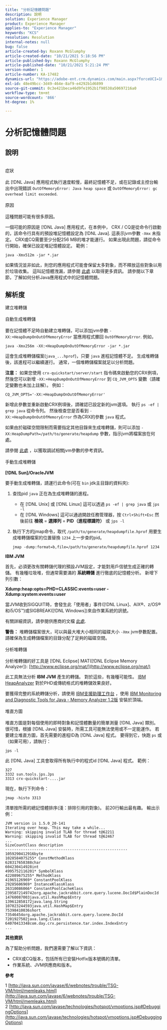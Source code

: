 ```yaml
---
title: "分析記憶體問題"
description: 說明
solution: Experience Manager
product: Experience Manager
applies-to: "Experience Manager"
keywords: "KCS"
resolution: Resolution
internal-notes: null
bug: false
article-created-by: Roxann McGlumphy
article-created-date: "10/21/2021 5:18:56 PM"
article-published-by: Roxann McGlumphy
article-published-date: "10/21/2021 5:21:24 PM"
version-number: 1
article-number: KA-17482
dynamics-url: "https://adobe-ent.crm.dynamics.com/main.aspx?forceUCI=1&pagetype=entityrecord&etn=knowledgearticle&id=ef6bccf5-9232-ec11-b6e5-000d3a5ba97a"
exl-id: 48e49bcc-3d49-464e-8af9-e4292b1d6899
source-git-commit: 0c3e421beca46d9fe1952b1f98538a50697216a0
workflow-type: tm+mt
source-wordcount: '866'
ht-degree: 1%

---
```


# 分析記憶體問題

## 說明

<br>症狀<br><br>
此 [!DNL Java] 應用程式執行速度較慢，最終記憶體不足，或在記錄或主控台輸出中出現錯誤 `OutOfMemoryError: Java heap space` 或 `OutOfMemoryError: gc overhead limit exceeded`.
<br><br>原因<br><br>
這種問題可能有很多原因。

一個可能的原因是 [!DNL Java] 應用程式，在本例中， CRX / CQ是從命令行啟動的，該命令行具有的預設堆記憶體設定為 [!DNL Java]. 這表示jvm參數 `-Xmx` 未指定。 CRX或CQ需要至少分配256 MB的堆才能運行。 如果出現此問題，請從命令行開始，確保已設定堆記憶體設定。 範例：


```
java -Xmx512m -jar *.jar
```


如果情況並非如此，則您的應用程式可能會保留太多對象，而不釋放這些對象以用於垃圾收集。 這叫記憶體洩漏，請參閱 [此處](http://java.sun.com/javase/6/webnotes/trouble/TSG-VM/html/memleaks.html) 以取得更多資訊。 請參閱以下章節，了解如何分析Java應用程式中的記憶體問題。


## 解析度

建立堆轉儲<br><br>自動生成堆轉儲<br><br>
要在記憶體不足時自動建立堆轉儲，可以添加jvm參數 `-XX:+HeapDumpOnOutOfMemoryError` 當應用程式擲回 `OutOfMemoryError`. 例如，


```
java -Xmx256m -XX:+HeapDumpOnOutOfMemoryError -jar *.jar
```


這會生成堆轉儲檔案(`java_...hprof`)，只要 `java` 進程記憶體不足。 生成堆轉儲後，該進程可以繼續運行。 通常，一個堆轉儲檔案就足以分析問題。

<b>注意：</b> 如果您使用 `crx-quickstart/server/start` 指令碼來啟動您的CRX例項，然後您可以新增 `-XX:+HeapDumpOnOutOfMemoryError` 到 `CQ_JVM_OPTS` 變數（請確定變數也未加上註解）。 例如：


```
CQ_JVM_OPTS='-XX:+HeapDumpOnOutOfMemoryError'
```


新增此參數並重新啟動CRX例項後，請確認已設定新的jvm選項。 執行 `ps -ef | grep java` 從命令列。 然後檢查您是否看到 `-XX:+HeapDumpOnOutOfMemoryError` 作為CRX的參數 `java` 程式。

如果由於磁碟空間限制而需要指定其他目錄來生成堆轉儲，則可以添加 `-XX:HeapDumpPath=/path/to/generate/heapdump` 參數，指示jvm將檔案放在何處。

請參閱 [此處](http://java.sun.com/javase/technologies/hotspot/vmoptions.jsp#DebuggingOptions) ，以獲取調試相關jvm參數的參考資訊。
<br><br>手動生成堆轉儲<br><br>
<b>[!DNL Sun]/OracleJVM</b>

要手動生成堆轉儲，請運行此命令(可在 `bin` jdk主目錄的資料夾):

1. 查找pid `java` 正在為生成堆轉儲的進程。
   - 在 [!DNL Unix] 或 [!DNL Linux] 這可以透過 `ps -ef | grep java` 或 `jps -l`
   - 在 [!DNL Windows] 這可以通過開啟任務管理器，按 `Ctrl+Shift+Esc` 然後前往 <b>檢視</b> = <b>選擇列</b> = <b>PID（進程標識符）</b> 或 `jps -l`
2. 執行下方的jmap命令，取代 `/path/to/generate/heapdumpfile.hprof` 用要生成堆轉儲檔案的位置替換 `1234` 上一步查的pid。

   ```
   jmap -dump:format=b,file=/path/to/generate/heapdumpfile.hprof 1234
   ```


<b>IBM JVM</b>

首先，必須更改有關轉儲代理的預設JVM設定，才能對用戶信號生成正確的轉儲。 有幾種垃圾堆，但通常需要滿的 <b>系統轉儲</b> 進行徹底的記憶體分析。 新增下列引數：

<b>Xdump:heap:opts=PHD+CLASSIC:events=user -Xdump:system:events=user</b>

當JVM收到SIGQUIT時，會發生此「使用者」事件([!DNL Linux]、AIX®、z/OS®和i5/OS™)或SIGBREAK([!DNL Windows])來自作業系統的訊號。

有關詳細資訊，請參閱供應商的文檔 [此處](http://pic.dhe.ibm.com/infocenter/java7sdk/v7r0/index.jsp?topic=%2Fcom.ibm.java.aix.70.doc%2Fdiag%2Fpreface%2Fchanges_70%2Foverview_gc.html).

<b>警告：</b> 堆轉儲檔案很大，可以與最大堆大小相同的磁碟大小 `-Xmx` jvm參數配置。 請確保為生成轉儲檔案的目錄分配了足夠的磁碟空間。
<br><br>分析堆轉儲<br><br>
分析堆轉儲的好工具是 [!DNL Eclipse] MAT([!DNL Eclipse Memory Analyzer]): [http://www.eclipse.org/mat/](http://www.eclipse.org/mat/)

此工具無法分析 <b>IBM JVM</b> 產生的轉儲。 對於這些，有幾種可能性。 [IBM HeapAnalyzer](https://www.ibm.com/developerworks/community/groups/service/html/communityview?communityUuid=4544bafe-c7a2-455f-9d43-eb866ea60091) 對於PHD或傳統格式的堆轉儲效果良好。

要獲得完整的系統轉儲分析，請使用 [IBM支援助理工作台](http://www-01.ibm.com/software/support/isa/) ，使用 [IBM Monitoring and Diagnostic Tools for Java - Memory Analyzer 1.2版](http://www.ibm.com/developerworks/java/jdk/tools/memoryanalyzer/) 安裝於頂端。
<br><br>堆直方圖<br><br>
堆直方圖是對每個使用的即時對象和記憶體數量的簡單測量 [!DNL Java] 類別。 很可惜，根據 [!DNL Java] 安裝時，所需工具可能無法使用或不一定能運作。 若要建立堆直方圖，首先需要的進程ID為 [!DNL Java] 程式。 要得到它，快跑 `ps` 或（如果可用），請執行：


```
jps -l
```


此 [!DNL Java] 工具會取得所有執行中的程式id [!DNL Java] 程式。 範例：


```
327 
3332 sun.tools.jps.Jps
3313 crx-quickstart-....jar
```


現在，執行下列命令：


```
jmap -histo 3313
```


清單按所需的總記憶體排序(淺：排除引用的對象)。 前20行輸出最有趣。 輸出示例：


```
JVM version is 1.5.0_20-141
Iterating over heap. This may take a while...
Warning: skipping invalid TLAB for thread t@62211
Warning: skipping invalid TLAB for thread t@62467
...
SizeCountClass description
-------------------------------------------------------
1059290412916byte
1028584075255* ConstMethodKlass
628317658388char
604230414928int
4995752116201* SymbolKlass
422089675255* MethodKlass
41965126969* ConstantPoolKlass
29285606969* InstanceKlassKlass
26310086066* ConstantPoolCacheKlass
2395872149742org.apache.jackrabbit.core.query.lucene.DocId$PlainDocId
14760087003java.util.HashMap$Entry
139612858172java.lang.String
107023244593java.util.HashMap$Entry
75398410036short
73546454org.apache.jackrabbit.core.query.lucene.DocId
7201927502java.lang.Class
64070413348com.day.crx.persistence.tar.index.IndexEntry
...
```


<b>其他資訊</b>

為了幫助分析問題，我們還需要了解以下資訊：

- CRX或CQ版本，包括所有已安裝Hotfix版本號碼的清單。
- 作業系統、JVM供應商和版本。


<b>參考</b>

1 [http://java.sun.com/javase/6/webnotes/trouble/TSG-VM/html/memleaks.html](http://java.sun.com/javase/6/webnotes/trouble/TSG-VM/html/memleaks.html)
2 [http://java.sun.com/javase/technologies/hotspot/vmoptions.jsp#DebuggingOptions](http://java.sun.com/javase/technologies/hotspot/vmoptions.jsp#DebuggingOptions)
